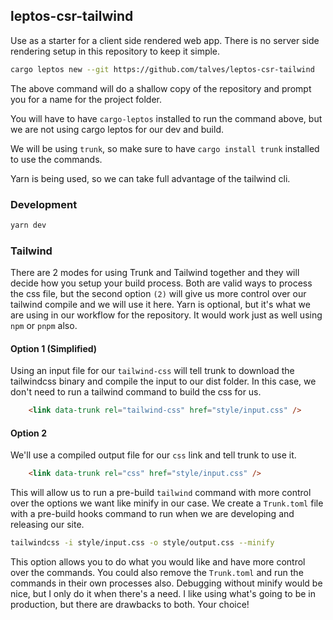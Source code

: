 ## leptos-csr-tailwind

Use as a starter for a client side rendered web app. There is no server side rendering setup in this repository to keep it simple.

```bash
cargo leptos new --git https://github.com/talves/leptos-csr-tailwind
```

The above command will do a shallow copy of the repository and prompt you for a name for the project folder.

You will have to have `cargo-leptos` installed to run the command above, but we are not using cargo leptos for our dev and build. 

We will be using `trunk`, so make sure to have `cargo install trunk` installed to use the commands.

Yarn is being used, so we can take full advantage of the tailwind cli.

### Development

```bash
yarn dev
```

### Tailwind

There are 2 modes for using Trunk and Tailwind together and they will decide how you setup your build process. Both are valid ways to process the css file, but the second option `(2)` will give us more control over our tailwind compile and we will use it here. Yarn is optional, but it's what we are using in our workflow for the repository. It would work just as well using `npm` or `pnpm` also.

#### Option 1 (Simplified)

Using an input file for our `tailwind-css` will tell trunk to download the tailwindcss binary and compile the input to our dist folder. In this case, we don't need to run a tailwind command to build the css for us.

```html
    <link data-trunk rel="tailwind-css" href="style/input.css" />
```

#### Option 2

We'll use a compiled output file for our `css` link and tell trunk to use it. 

```html
    <link data-trunk rel="css" href="style/input.css" />
```

This will allow us to run a pre-build `tailwind` command with more control over the options we want like minify in our case. We create a `Trunk.toml` file with a pre-build hooks command to run when we are developing and releasing our site.

```bash
tailwindcss -i style/input.css -o style/output.css --minify
```

This option allows you to do what you would like and have more control over the commands. You could also remove the `Trunk.toml` and run the commands in their own processes also. Debugging without minify would be nice, but I only do it when there's a need. I like using what's going to be in production, but there are drawbacks to both. Your choice!

